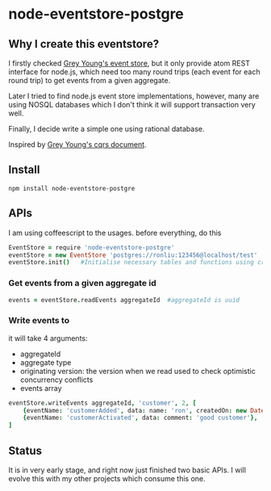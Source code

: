 node-eventstore-postgre
=======================

## Why I create this eventstore?
I firstly checked [Grey Young's event store](http://www.geteventstore.com), but it only provide atom REST interface for node.js, 
which need too many round trips (each event for each round trip) to get events from a given aggregate.

Later I tried to find node.js event store implementations, however, many are using NOSQL databases which I don't think it will support 
transaction very well. 

Finally, I decide write a simple one using rational database. 

Inspired by [Grey Young's cqrs document](http://cqrs.files.wordpress.com/2010/11/cqrs_documents.pdf).

## Install
```
npm install node-eventstore-postgre
```

## APIs
I am using coffeescript to the usages. before everything, do this
``` coffeescript
EventStore = require 'node-eventstore-postgre'
eventStore = new EventStore 'postgres://ronliu:123456@localhost/test'   #Pass in postgre connection string
eventStore.init()   #Initialise necessary tables and functions using create if not exists style
```
### Get events from a given aggregate id
``` coffeescript
events = eventStore.readEvents aggregateId  #aggregateId is uuid
```
### Write events to 
it will take 4 arguments:

* aggregateId
* aggregate type
* originating version: the version when we read used to check optimistic concurrency conflicts
* events array

``` coffeescript
eventStore.writeEvents aggregateId, 'customer', 2, [
	{eventName: 'customerAdded', data: name: 'ron', createdOn: new Date()},
	{eventName: 'customerActivated', data: comment: 'good customer'},
]
```

## Status
It is in very early stage, and right now just finished two basic APIs. I will evolve this with my other projects which consume this one. 
